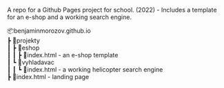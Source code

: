 A repo for a Github Pages project for school. (2022) - Includes a template for an e-shop and a working search engine.

📦benjaminmorozov.github.io\
 ┣ 📂projekty\
 ┃ ┣ 📂eshop\
 ┃ ┃ ┣ 📜index.html - an e-shop template\
 ┃ ┗ 📂vyhladavac\
 ┃ ┃ ┗ 📜index.html - a working helicopter search engine\
 ┣ 📜index.html - landing page
